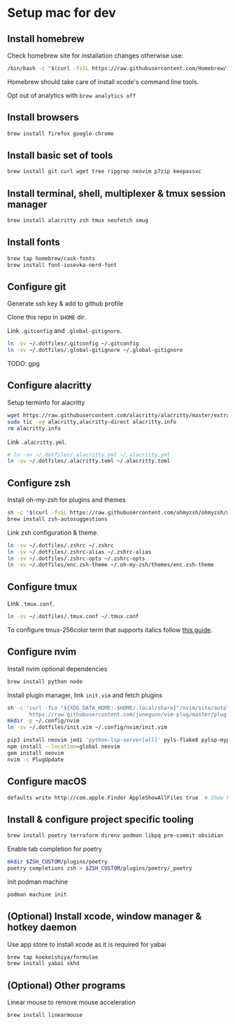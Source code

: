 # Setup mac for dev

## Install homebrew

Check homebrew site for installation changes otherwise use:

```sh
/bin/bash -c "$(curl -fsSL https://raw.githubusercontent.com/Homebrew/install/HEAD/install.sh)"
```

Homebrew should take care of install xcode's command line tools.

Opt out of analytics with `brew analytics off`

## Install browsers

```sh
brew install firefox google-chrome
```

## Install basic set of tools

```sh
brew install git curl wget tree ripgrep neovim p7zip keepassxc
```

## Install terminal, shell, multiplexer & tmux session manager

```sh
brew install alacritty zsh tmux neofetch smug
```

## Install fonts

```sh
brew tap homebrew/cask-fonts
brew install font-iosevka-nerd-font
```

## Configure git

Generate ssh key & add to github profile

Clone this repo in `$HOME` dir.

Link `.gitconfig` and `.global-gitignore`.

```sh
ln -sv ~/.dotfiles/.gitconfig ~/.gitconfig
ln -sv ~/.dotfiles/.global-gitignore ~/.global-gitignore
```

TODO: gpg

## Configure alacritty

Setup terminfo for alacritty

```sh
wget https://raw.githubusercontent.com/alacritty/alacritty/master/extra/alacritty.info
sudo tic -xe alacritty,alacritty-direct alacritty.info
rm alacritty.info
```

Link `.alacritty.yml`.

```sh
# ln -sv ~/.dotfiles/.alacritty.yml ~/.alacritty.yml
ln -sv ~/.dotfiles/.alacritty.toml ~/.alacritty.toml
```

## Configure zsh

Install oh-my-zsh for plugins and themes

```sh
sh -c "$(curl -fsSL https://raw.githubusercontent.com/ohmyzsh/ohmyzsh/master/tools/install.sh)"
brew install zsh-autosuggestions
```

Link zsh configuration & theme.

```sh
ln -sv ~/.dotfiles/.zshrc ~/.zshrc
ln -sv ~/.dotfiles/.zshrc-alias ~/.zshrc-alias
ln -sv ~/.dotfiles/.zshrc-opts ~/.zshrc-opts
ln -sv ~/.dotfiles/enc.zsh-theme ~/.oh-my-zsh/themes/enc.zsh-theme
```

## Configure tmux

Link `.tmux.conf`.

```sh
ln -sv ~/.dotfiles/.tmux.conf ~/.tmux.conf
```

To configure tmux-256color term that supports italics follow [this guide](https://gist.github.com/bbqtd/a4ac060d6f6b9ea6fe3aabe735aa9d95#the-right-way).

## Configure nvim

Install nvim optional dependencies

```sh
brew install python node
```

Install plugin manager, link `init.vim` and fetch plugins

```sh
sh -c 'curl -fLo "${XDG_DATA_HOME:-$HOME/.local/share}"/nvim/site/autoload/plug.vim --create-dirs \
       https://raw.githubusercontent.com/junegunn/vim-plug/master/plug.vim'
mkdir -p ~/.config/nvim
ln -sv ~/.dotfiles/init.vim ~/.config/nvim/init.vim

pip3 install neovim jedi 'python-lsp-server[all]' pyls-flake8 pylsp-mypy pyls-isort python-lsp-black pyls-memestra pylsp-rope
npm install --location=global neovim
gem install neovim
nvim -c PlugUpdate

```

## Configure macOS

```sh
defaults write http://com.apple.Finder AppleShowAllFiles true  # Show hidden files in finder
```

## Install & configure project specific tooling

```sh
brew install poetry terraform direnv podman libpq pre-commit obsidian
```

Enable tab completion for poetry

```sh
mkdir $ZSH_CUSTOM/plugins/poetry
poetry completions zsh > $ZSH_CUSTOM/plugins/poetry/_poetry
```

Init podman machine

```sh
podman machine init
```

## (Optional) Install xcode, window manager & hotkey daemon

Use app store to install xcode as it is required for yabai

```sh
brew tap koekeishiya/formulae
brew install yabai skhd
```

## (Optional) Other programs

Linear mouse to remove mouse acceleration

```sh
brew install linearmouse
```
